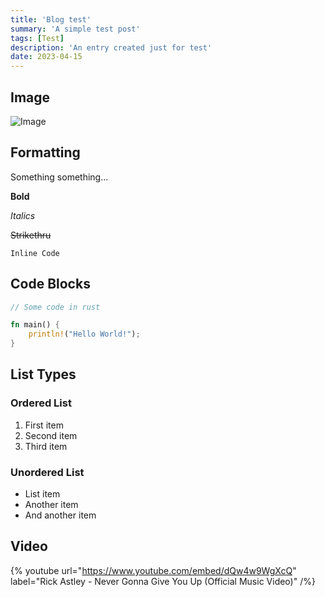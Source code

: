 ```yaml
---
title: 'Blog test'
summary: 'A simple test post'
tags: [Test]
description: 'An entry created just for test'
date: 2023-04-15
---
```


## Image

![Image](/images/jason.jpg)

## Formatting

Something something...

**Bold**

_Italics_

~~Strikethru~~

`Inline Code`

## Code Blocks

```rust
// Some code in rust

fn main() {
    println!("Hello World!");
}
```

## List Types

### Ordered List

1. First item
2. Second item
3. Third item

### Unordered List

- List item
- Another item
- And another item

## Video

{% youtube url="https://www.youtube.com/embed/dQw4w9WgXcQ" label="Rick Astley - Never Gonna Give You Up (Official Music Video)" /%}
